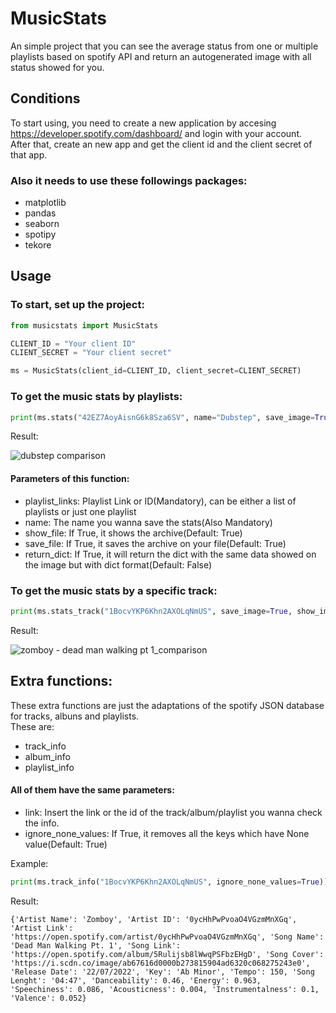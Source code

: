 # MusicStats
An simple project that you can see the average status from one or multiple playlists based on spotify API and return an autogenerated image with all status showed for you.

## Conditions

To start using, you need to create a new application by accesing https://developer.spotify.com/dashboard/ and login with your account. </br>
After that, create an new app and get the client id and the client secret of that app.

<h3> Also it needs to use these followings packages: </h3>

- matplotlib
- pandas
- seaborn
- spotipy
- tekore

## Usage

<h3> To start, set up the project: </h3>

```py
from musicstats import MusicStats

CLIENT_ID = "Your client ID"
CLIENT_SECRET = "Your client secret"

ms = MusicStats(client_id=CLIENT_ID, client_secret=CLIENT_SECRET)
```

<h3> To get the music stats by playlists: </h3>

```py
print(ms.stats("42EZ7AoyAisnG6k8Sza6SV", name="Dubstep", save_image=True, show_image=True, return_dict=True))
```

Result:

![dubstep comparison](https://user-images.githubusercontent.com/102044040/199076320-b334c463-1174-40c6-9d6b-37e3accde196.png)


<h4> Parameters of this function: </h4>

- playlist_links: Playlist Link or ID(Mandatory), can be either a list of playlists or just one playlist
- name: The name you wanna save the stats(Also Mandatory)
- show_file: If True, it shows the archive(Default: True)
- save_file: If True, it saves the archive on your file(Default: True)
- return_dict: If True, it will return the dict with the same data showed on the image but with dict format(Default: False)

<h3> To get the music stats by a specific track: </h3>

```py
print(ms.stats_track("1BocvYKP6Khn2AXOLqNmUS", save_image=True, show_image=True, return_dict=True))
```

Result:

![zomboy - dead man walking pt  1_comparison](https://user-images.githubusercontent.com/102044040/199075318-69b24c68-b909-4176-b0e7-afa23e70c9f5.png)


<h2> Extra functions: </h3>

These extra functions are just the adaptations of the spotify JSON database for tracks, albuns and playlists. </br>
These are:

- track_info
- album_info
- playlist_info

<h4> All of them have the same parameters: </h4>

- link: Insert the link or the id of the track/album/playlist you wanna check the info.
- ignore_none_values: If True, it removes all the keys which have None value(Default: True)

Example:

```py
print(ms.track_info("1BocvYKP6Khn2AXOLqNmUS", ignore_none_values=True))
```

Result:

```
{'Artist Name': 'Zomboy', 'Artist ID': '0ycHhPwPvoaO4VGzmMnXGq', 'Artist Link': 'https://open.spotify.com/artist/0ycHhPwPvoaO4VGzmMnXGq', 'Song Name': 'Dead Man Walking Pt. 1', 'Song Link': 'https://open.spotify.com/album/5Rulijsb8lWwqPSFbzEHgD', 'Song Cover': 'https://i.scdn.co/image/ab67616d0000b273815904ad6320c068275243e0', 'Release Date': '22/07/2022', 'Key': 'Ab Minor', 'Tempo': 150, 'Song Lenght': '04:47', 'Danceability': 0.46, 'Energy': 0.963, 'Speechiness': 0.086, 'Acousticness': 0.004, 'Instrumentalness': 0.1, 'Valence': 0.052}
```
